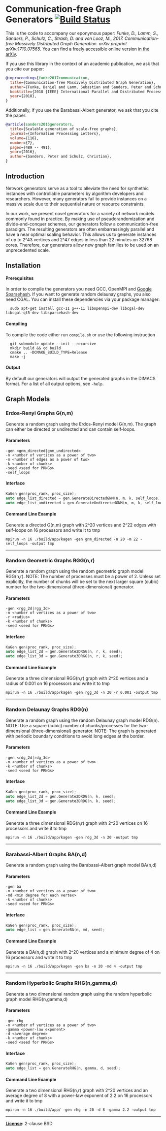 # Communication-free Graph Generators [![Build Status](https://travis-ci.com/sebalamm/KaGen.svg?branch=master)](https://travis-ci.com/sebalamm/KaGen)

This is the code to accompany our eponymous paper: *Funke, D., Lamm, S., Sanders, P., Schulz, C., Strash, D. and von Looz, M., 2017. Communication-free Massively Distributed Graph Generation. arXiv preprint arXiv:1710.07565.*
You can find a freely accessible online version [in the arXiv](https://arxiv.org/abs/1710.07565).

If you use this library in the context of an academic publication, we ask that you cite our paper:
```bibtex
@inproceedings{funke2017communication,
  title={Communication-free Massively Distributed Graph Generation},
  author={Funke, Daniel and Lamm, Sebastian and Sanders, Peter and Schulz, Christian and Strash, Darren and von Looz, Moritz},
  booktitle={2018 {IEEE} International Parallel and Distributed Processing Symposium, {IPDPS} 2018, Vancouver, BC, Canada, May 21 -- May 25, 2018},
  year={2018},
}
```

Additionally, if you use the Barabassi-Albert generator, we ask that you cite the paper:
```bibtex
@article{sanders2016generators,
  title={Scalable generation of scale-free graphs},
  journal={Information Processing Letters},
  volume={116},
  number={7},
  pages={489 -- 491},
  year={2016},
  author={Sanders, Peter and Schulz, Christian},
}
```

## Introduction 
Network generators serve as a tool to alleviate the need for synthethic instances with controllable parameters by algorithm developers and researchers. 
However, many generators fail to provide instances on a massive scale due to their sequential nature or resource constraints.

In our work, we present novel generators for a variety of network models commonly found in practice.
By making use of pseudorandomization and divide-and-conquer schemes, our generators follow a communication-free paradigm.
The resulting generators are often embarrassingly parallel and have a near optimal scaling behavior.
This allows us to generate instances of up to 2^43 vertices and 2^47 edges in less than 22 minutes on 32768 cores.
Therefore, our generators allow new graph families to be used on an unprecedented scale.

## Installation

#### Prerequisites
In order to compile the generators you need GCC, OpenMPI and [Google Sparsehash](https://github.com/sparsehash/sparsehash).
If you want to generate random delaunay graphs, you also need CGAL.
You can install these dependencies via your package manager:
```shell
  sudo apt-get install gcc-11 g++-11 libopenmpi-dev libcgal-dev libcgal-qt5-dev libsparsehash-dev 
```

#### Compiling 
To compile the code either run `compile.sh` or use the following instruction
```shell
  git submodule update --init --recursive
  mkdir build && cd build
  cmake .. -DCMAKE_BUILD_TYPE=Release
  make -j
```

#### Output
By default our generators will output the generated graphs in the DIMACS format.
For a list of all output options, see `-help`.

## Graph Models

### Erdos-Renyi Graphs G(n,m)
Generate a random graph using the Erdos-Renyi model G(n,m).
The graph can either be directed or undirected and can contain self-loops.

#### Parameters
```
-gen <gnm_directed|gnm_undirected>
-n <number of vertices as a power of two>
-m <number of edges as a power of two>
-k <number of chunks> 
-seed <seed for PRNGs>
-self_loops 
```

#### Interface
```c++
KaGen gen(proc_rank, proc_size);
auto edge_list_directed = gen.GenerateDirectedGNM(n, m, k, self_loops, seed);
auto edge_list_undirected = gen.GenerateUndirectedGNM(n, m, k, self_loops, seed);
```

#### Command Line Example
Generate a directed G(n,m) graph with 2^20 vertices and 2^22 edges with self-loops on 16 processors and write it to tmp
```shell
mpirun -n 16 ./build/app/kagen -gen gnm_directed -n 20 -m 22 -self_loops -output tmp
```

---

### Random Geometric Graphs RGG(n,r)
Generate a random graph using the random geometric graph model RGG(n,r).
NOTE: The number of processes must be a power of 2. Unless set explicitly, the number of chunks will be set to the next larger square (cubic) number for the two-dimensional (three-dimensional) generator.

#### Parameters
```
-gen <rgg_2d|rgg_3d>
-n <number of vertices as a power of two>
-r <radius>
-k <number of chunks> 
-seed <seed for PRNGs>
```

#### Interface
```c++
KaGen gen(proc_rank, proc_size);
auto edge_list_2d = gen.Generate2DRGG(n, r, k, seed);
auto edge_list_3d = gen.Generate3DRGG(n, r, k, seed);
```

#### Command Line Example
Generate a three dimensional RGG(n,r) graph with 2^20 vertices and a radius of 0.001 on 16 processors and write it to tmp
```shell
mpirun -n 16 ./build/app/kagen -gen rgg_3d -n 20 -r 0.001 -output tmp
```
--- 

### Random Delaunay Graphs RDG(n)
Generate a random graph using the random Delaunay graph model RDG(n).
NOTE: Use a square (cubic) number of chunks/processes for the two-dimensional (three-dimensional) generator.
NOTE: The graph is generated with periodic boundary conditions to avoid long edges at the border.
#### Parameters
```
-gen <rdg_2d|rdg_3d>
-n <number of vertices as a power of two>
-k <number of chunks>
-seed <seed for PRNGs>
```

#### Interface
```c++
KaGen gen(proc_rank, proc_size);
auto edge_list_2d = gen.Generate2DRDG(n, k, seed);
auto edge_list_3d = gen.Generate3DRDG(n, k, seed);
```

#### Command Line Example
Generate a three dimensional RDG(n,r) graph with 2^20 vertices on 16 processors and write it to tmp
```shell
mpirun -n 16 ./build/app/kagen -gen rdg_3d -n 20 -output tmp
```
--- 

### Barabassi-Albert Graphs BA(n,d)
Generate a random graph using the Barabassi-Albert graph model BA(n,d)
#### Parameters
```
-gen ba
-n <number of vertices as a power of two>
-md <min degree for each vertex> 
-k <number of chunks>
-seed <seed for PRNGs>
```

#### Interface
```c++
KaGen gen(proc_rank, proc_size);
auto edge_list = gen.GenerateBA(n, md, seed);
```

#### Command Line Example
Generate a BA(n,d) graph with 2^20 vertices and a minimum degree of 4 on 16 processors and write it to tmp
```shell
mpirun -n 16 ./build/app/kagen -gen ba -n 20 -md 4 -output tmp
```

--- 

### Random Hyperbolic Graphs RHG(n,gamma,d)
Generate a two dimensional random graph using the random hyperbolic graph model RHG(n,gamma,d)
#### Parameters
```
-gen rhg
-n <number of vertices as a power of two>
-gamma <power-law exponent> 
-d <average degree> 
-k <number of chunks>
-seed <seed for PRNGs>
```

#### Interface
```c++
KaGen gen(proc_rank, proc_size);
auto edge_list = gen.GenerateRHG(n, gamma, d, seed);
```

#### Command Line Example
Generate a two dimensional RHG(n,r) graph with 2^20 vertices and an average degree of 8 with a power-law exponent of 2.2 on 16 processors and write it to tmp
```shell
mpirun -n 16 ./build/app/ -gen rhg -n 20 -d 8 -gamma 2.2 -output tmp
```

--- 

**[License](/LICENSE):** 2-clause BSD

